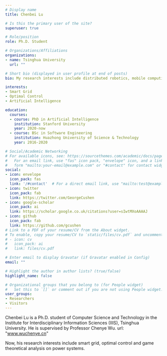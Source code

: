 ```yaml
---
# Display name
title: Chenbei Lu

# Is this the primary user of the site?
superuser: true

# Role/position
role: Ph.D. Student

# Organizations/Affiliations
organizations:
- name: Tsinghua University
  url: ""

# Short bio (displayed in user profile at end of posts)
bio: My research interests include distributed robotics, mobile computing and programmable matter.

interests:
- Smart Grid
- Optimal Control
- Artificial Intelligence

education:
  courses:
  - course: PhD in Artificial Intelligence
    institution: Stanford University
    year: 2020-now
  - course: BSc in Software Engineering
    institution: Huazhong University of Science & Technology
    year: 2016-2020

# Social/Academic Networking
# For available icons, see: https://sourcethemes.com/academic/docs/page-builder/#icons
#   For an email link, use "fas" icon pack, "envelope" icon, and a link in the
#   form "mailto:your-email@example.com" or "#contact" for contact widget.
social:
- icon: envelope
  icon_pack: fas
  link: '/#contact'  # For a direct email link, use "mailto:test@example.org".
- icon: twitter
  icon_pack: fab
  link: https://twitter.com/GeorgeCushen
- icon: google-scholar
  icon_pack: ai
  link: https://scholar.google.co.uk/citations?user=sIwtMXoAAAAJ
- icon: github
  icon_pack: fab
  link: https://github.com/gcushen
# Link to a PDF of your resume/CV from the About widget.
# To enable, copy your resume/CV to `static/files/cv.pdf` and uncomment the lines below.
# - icon: cv
#   icon_pack: ai
#   link: files/cv.pdf

# Enter email to display Gravatar (if Gravatar enabled in Config)
email: ""

# Highlight the author in author lists? (true/false)
highlight_name: false

# Organizational groups that you belong to (for People widget)
#   Set this to `[]` or comment out if you are not using People widget.
user_groups:
- Researchers
- Visitors
---
```


Chenbei Lu is a Ph.D. student of Computer Science and Technology in the Institute for Interdisciplinary Information Sciences (IIIS), Tsinghua University. He is supervised by Professor Chenye Wu. 
url: "www.wuchenye.cn" 

Now, his research interests include smart grid, optimal control and game theoretical analysis on power systems. 


